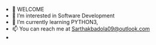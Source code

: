 - 👋 WELCOME 
- 👀 I’m interested in Software Development
- 🌱 I’m currently learning PYTHON3, 
- 📫 You can reach me at Sarthakbadola09@outlook.com
- 

